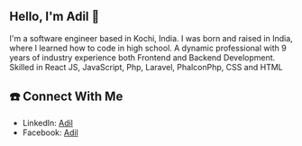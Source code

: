 ## Hello, I'm Adil 👋 

I'm a software engineer based in Kochi, India. I was born and raised in India, where I learned how to code in high school. 
A dynamic professional with 9 years of industry experience both Frontend and Backend Development. Skilled in React JS, JavaScript, Php, Laravel, PhalconPhp, CSS and HTML


## ☎️ Connect With Me

- LinkedIn: [Adil](https://www.linkedin.com/in/mohammed-adil-11049654/)
- Facebook: [Adil](https://www.facebook.com/mohdadilvp)

